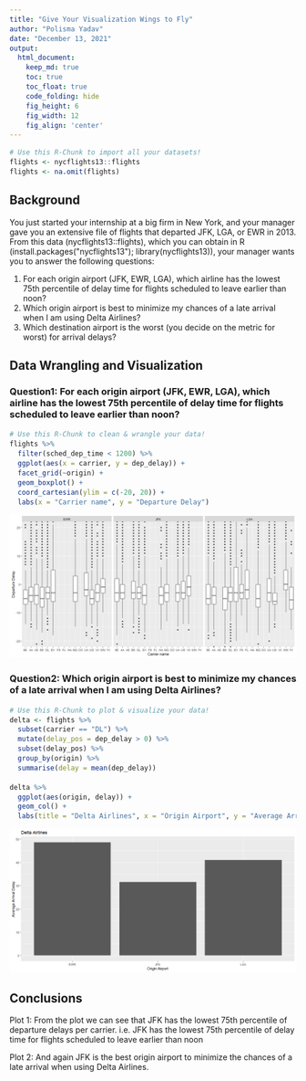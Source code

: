 ```yaml
---
title: "Give Your Visualization Wings to Fly"
author: "Polisma Yadav"
date: "December 13, 2021"
output:
  html_document:  
    keep_md: true
    toc: true
    toc_float: true
    code_folding: hide
    fig_height: 6
    fig_width: 12
    fig_align: 'center'
---
```







```r
# Use this R-Chunk to import all your datasets!
flights <- nycflights13::flights
flights <- na.omit(flights)
```

## Background

You just started your internship at a big firm in New York, and your manager gave you an extensive file of flights that departed JFK, LGA, or EWR in 2013. From this data (nycflights13::flights), which you can obtain in R (install.packages("nycflights13"); library(nycflights13)), your manager wants you to answer the following questions:

1. For each origin airport (JFK, EWR, LGA), which airline has the lowest 75th percentile of delay time for flights scheduled to leave earlier than noon?
2. Which origin airport is best to minimize my chances of a late arrival when I am using Delta Airlines?
3. Which destination airport is the worst (you decide on the metric for worst) for arrival delays?

## Data Wrangling and Visualization

### Question1: For each origin airport (JFK, EWR, LGA), which airline has the lowest 75th percentile of delay time for flights scheduled to leave earlier than noon?

```r
# Use this R-Chunk to clean & wrangle your data!
flights %>% 
  filter(sched_dep_time < 1200) %>% 
  ggplot(aes(x = carrier, y = dep_delay)) +
  facet_grid(~origin) +
  geom_boxplot() +
  coord_cartesian(ylim = c(-20, 20)) +
  labs(x = "Carrier name", y = "Departure Delay")
```

![](case3_files/figure-html/unnamed-chunk-2-1.png)<!-- -->

### Question2: Which origin airport is best to minimize my chances of a late arrival when I am using Delta Airlines?


```r
# Use this R-Chunk to plot & visualize your data!
delta <- flights %>% 
  subset(carrier == "DL") %>% 
  mutate(delay_pos = dep_delay > 0) %>% 
  subset(delay_pos) %>% 
  group_by(origin) %>% 
  summarise(delay = mean(dep_delay))

delta %>% 
  ggplot(aes(origin, delay)) +
  geom_col() +
  labs(title = "Delta Airlines", x = "Origin Airport", y = "Average Arrival Delay")
```

![](case3_files/figure-html/unnamed-chunk-3-1.png)<!-- -->

## Conclusions
Plot 1:
From the plot we can see that JFK has the lowest 75th percentile of departure delays per carrier. i.e. JFK has the lowest 75th percentile of delay time for flights scheduled to leave earlier than noon

Plot 2:
And again JFK is the best origin airport to minimize the chances of a late arrival when using Delta Airlines.
